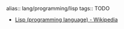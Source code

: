 alias:: lang/programming/lisp
tags:: TODO

- [Lisp (programming language) - Wikipedia](https://en.wikipedia.org/wiki/Lisp_(programming_language))